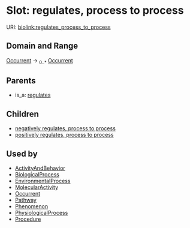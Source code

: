 # Slot: regulates, process to process




URI: [biolink:regulates_process_to_process](https://w3id.org/biolink/vocab/regulates_process_to_process)
## Domain and Range

[Occurrent](Occurrent.md) ->  <sub>0..*</sub> [Occurrent](Occurrent.md)
## Parents

 *  is_a: [regulates](regulates.md)
## Children

 *  [negatively regulates, process to process](negatively_regulates_process_to_process.md)
 *  [positively regulates, process to process](positively_regulates_process_to_process.md)
## Used by

 * [ActivityAndBehavior](ActivityAndBehavior.md)
 * [BiologicalProcess](BiologicalProcess.md)
 * [EnvironmentalProcess](EnvironmentalProcess.md)
 * [MolecularActivity](MolecularActivity.md)
 * [Occurrent](Occurrent.md)
 * [Pathway](Pathway.md)
 * [Phenomenon](Phenomenon.md)
 * [PhysiologicalProcess](PhysiologicalProcess.md)
 * [Procedure](Procedure.md)
